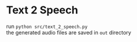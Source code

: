 # Text 2 Speech
run `python src/text_2_speech.py` \
the generated audio files are saved in `out` directory

